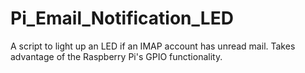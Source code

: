 Pi_Email_Notification_LED
=========================

A script to light up an LED if an IMAP account has unread mail. Takes advantage of the Raspberry Pi's GPIO functionality.
